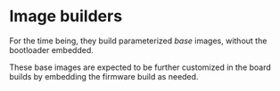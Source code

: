 Image builders
==============

For the time being, they build parameterized *base* images, without the
bootloader embedded.

These base images are expected to be further customized in the board builds by
embedding the firmware build as needed.
